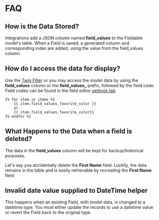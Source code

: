 # FAQ

## How is the Data Stored?

Integrations add a JSON column named **field_values** to the Fieldable model's table.  When a Field is saved, a generated column and corresponding index are added, using the value from the field_values column

## How do I access the data for display?
Use the [Twig Filter](/attributize/usage/twigfilter.html#twig-filter) or you may access the model data by using the **field_values** column or the **field_values_** prefix, followed by the field code.  Field codes can be found in the field editor [settings tab](./usage/editor/tabs/settings).

``` twig
{% for item in items %}
    {{ item.field_values_favorite_color }}
    or
    {{ item.field_values.favorite_color}}
{% endfor %}
```

## What Happens to the Data when a field is deleted?
The data in the **field_values** column will be kept for backup/historical purposes.

Let's say you accidentally delete the **First Name** field.  Luckily, the data remains in the table and is easily retrievable by recreating the **First Name** field. 

## Invalid date value supplied to DateTime helper

This happens when an existing Field, with model data, is changed to a datetime type.  You must either update the records to use a datetime value or revert the Field back to the original type.